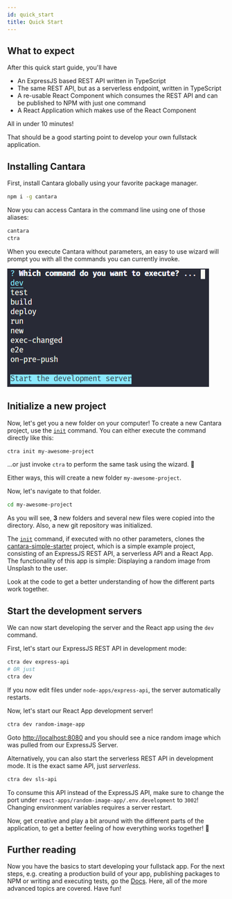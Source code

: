 ```yaml
---
id: quick_start
title: Quick Start
---
```


## What to expect

After this quick start guide, you'll have

- An ExpressJS based REST API written in TypeScript
- The same REST API, but as a serverless endpoint, written in TypeScript
- A re-usable React Component which consumes the REST API and can be published to NPM with just one command
- A React Application which makes use of the React Component

All in under 10 minutes!

That should be a good starting point to develop your own fullstack application.

## Installing Cantara

First, install Cantara globally using your favorite package manager.

```bash
npm i -g cantara
```

Now you can access Cantara in the command line using one of those aliases:

```bash
cantara
ctra
```

When you execute Cantara without parameters, an easy to use wizard will prompt you with all the commands you can currently invoke.

![Cantara CLI Wizard](/img/ctra_wizard.png)

## Initialize a new project

Now, let's get you a new folder on your computer!
To create a new Cantara project, use the [`init`](commands/init) command.
You can either execute the command directly like this:

```bash
ctra init my-awesome-project
```

...or just invoke `ctra` to perform the same task using the wizard. :mage:

Either ways, this will create a new folder `my-awesome-project`.

Now, let's navigate to that folder.

```bash
cd my-awesome-project
```

As you will see, **3** new folders and several new files were copied into the directory. Also, a new git repository was initialized.

The [`init`](commands/init) command, if executed with no other parameters, clones the [cantara-simple-starter](https://github.com/CantaraJS/cantara-simple-starter) project, which is a simple example project, consisting of an ExpressJS REST API, a serverless API and a React App. The functionality of this app is simple: Displaying a random image from Unsplash to the user.

Look at the code to get a better understanding of how the different parts work together.

## Start the development servers

We can now start developing the server and the React app using the `dev` command.

First, let's start our ExpressJS REST API in development mode:

```bash
ctra dev express-api
# OR just
ctra dev
```

If you now edit files under `node-apps/express-api`, the server automatically restarts.

Now, let's start our React App development server!

```bash
ctra dev random-image-app
```

Goto [http://localhost:8080](http://localhost:8080) and you should see a nice random image which was pulled from our ExpressJS Server.

Alternatively, you can also start the serverless REST API in development mode. It is the exact same API, just _serverless_.

```bash
ctra dev sls-api
```

To consume this API instead of the ExpressJS API, make sure to change the port under `react-apps/random-image-app/.env.development` to `3002`! Changing environment variables requires a server restart.

Now, get creative and play a bit around with the different parts of the application, to get a better feeling of how everything works together! :crystal_ball:

## Further reading

Now you have the basics to start developing your fullstack app.
For the next steps, e.g. creating a production build of your app, publishing packages to NPM or writing and executing tests, go the [Docs](docs_intro). Here, all of the more advanced topics are covered. Have fun!
